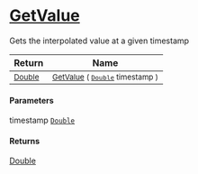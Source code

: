 # [GetValue](./IInterpolation-100663762.md)

Gets the interpolated value at a given timestamp

| Return | Name | 
| --- | --- | 
| <sub>[Double](https://docs.microsoft.com/en-us/dotnet/api/System.Double)</sub>| <sub>[GetValue](./IInterpolation-100663762.md) ( [`Double`](https://docs.microsoft.com/en-us/dotnet/api/System.Double) timestamp )</sub>| <br>


#### Parameters
 timestamp  [`Double`](https://docs.microsoft.com/en-us/dotnet/api/System.Double)
#### Returns
[Double](https://docs.microsoft.com/en-us/dotnet/api/System.Double)